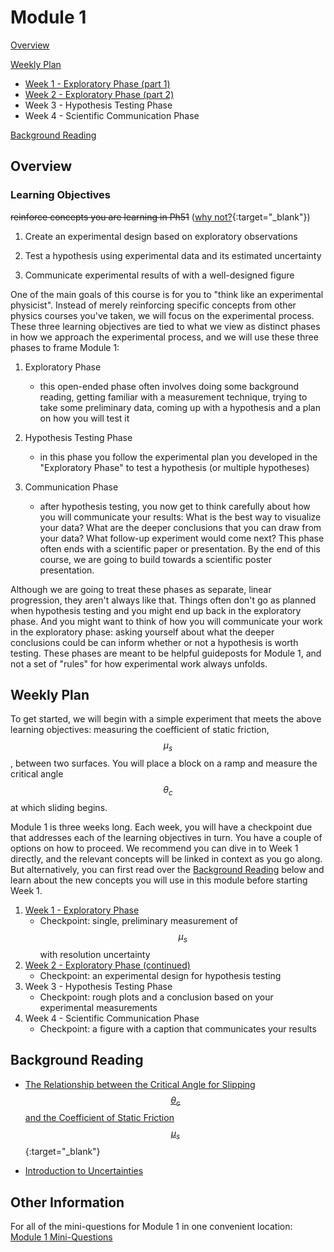 # Module 1

[Overview](#overview)

[Weekly Plan](#weekly-plan)
+ [Week 1 - Exploratory Phase (part 1)](week1)
+ [Week 2 - Exploratory Phase (part 2)](week2)
+ Week 3 - Hypothesis Testing Phase
+ Week 4 - Scientific Communication Phase

[Background Reading](#background-reading)


## Overview 

### Learning Objectives


~~reinforce concepts you are learning in Ph51~~ ([why not?](https://physicstoday.scitation.org/doi/10.1063/PT.3.3816){:target="_blank"})

1. Create an experimental design based on exploratory observations 

2. Test a hypothesis using experimental data and its estimated uncertainty 

3. Communicate experimental results of with a well-designed figure

One of the main goals of this course is for you to "think like an experimental physicist". Instead of merely reinforcing specific concepts from other physics courses you've taken, we will focus on the experimental process. These three learning objectives are tied to what we view as distinct phases in how we approach the experimental process, and we will use these three phases to frame Module 1:

1. Exploratory Phase
    - this open-ended phase often involves doing some background reading, getting familiar with a measurement technique, trying to take some preliminary data, coming up with a hypothesis and a plan on how you will test it

2. Hypothesis Testing Phase
    - in this phase you follow the experimental plan you developed in the "Exploratory Phase" to test a hypothesis (or multiple hypotheses)

3. Communication Phase
    - after hypothesis testing, you now get to think carefully about how you will communicate your results: What is the best way to visualize your data? What are the deeper conclusions that you can draw from your data? What follow-up experiment would come next? This phase often ends with a scientific paper or presentation. By the end of this course, we are going to build towards a scientific poster presentation.

Although we are going to treat these phases as separate, linear progression, they aren't always like that. Things often don't go as planned when hypothesis testing and you might end up back in the exploratory phase. And you might want to think of how you will communicate your work in the exploratory phase: asking yourself about what the deeper conclusions could be can inform whether or not a hypothesis is worth testing. These phases are meant to be helpful guideposts for Module 1, and not a set of "rules" for how experimental work always unfolds.

## Weekly Plan

To get started, we will begin with a simple experiment that meets the above learning objectives: measuring the coefficient of static friction, $$\mu_s$$, between two surfaces. You will place a block on a ramp and measure the critical angle $$\theta_c$$ at which sliding begins. 

Module 1 is three weeks long. Each week, you will have a checkpoint due that addresses each of the learning objectives in turn. You have a couple of options on how to proceed. We recommend you can dive in to Week 1 directly, and the relevant concepts will be linked in context as you go along. But alternatively, you can first read over the [Background Reading](#background-reading) below and learn about the new concepts you will use in this module before starting Week 1. 

1. [Week 1 - Exploratory Phase](week1)
    - Checkpoint: single, preliminary measurement of $$\mu_s$$ with resolution uncertainty
2. [Week 2 - Exploratory Phase (continued)](week2)
    - Checkpoint: an experimental design for hypothesis testing
3. Week 3 - Hypothesis Testing Phase
    - Checkpoint: rough plots and a conclusion based on your experimental measurements
4. Week 4 - Scientific Communication Phase
    - Checkpoint: a figure with a caption that communicates your results



## Background Reading

+ [The Relationship between the Critical Angle for Slipping $$\theta_c$$ and the Coefficient of Static Friction $$\mu_s$$](https://drive.google.com/file/d/19qMGg5rJfkDCQVHRK2G1Nl4_CAMSgvHX/view?usp=sharing){:target="_blank"}

+ [Introduction to Uncertainties](uncertainty-introduction.md)

## Other Information

For all of the mini-questions for Module 1 in one convenient location: [Module 1 Mini-Questions](mini-questions)
